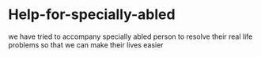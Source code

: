 # Help-for-specially-abled
we have tried to accompany specially abled person to resolve their real life problems so that we can make their lives easier
